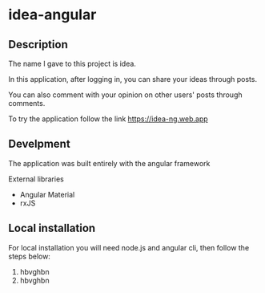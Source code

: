 # idea-angular

<h2> Description </h2>

<p>The name I gave to this project is idea.
  
In this application, after logging in, you can share your ideas through posts.
  
You can also comment with your opinion on other users' posts through comments. </p>

<p> To try the application follow the link <a target="_blank" href="https://idea-ng.web.app"> https://idea-ng.web.app</a> </p>

<h2> Develpment </h2>

<p> The application was built entirely with the angular framework</p>
<p> External libraries</p>
<ul>
  <li> Angular Material</li>
    <li> rxJS</li>

  
  </ul>





<h2> Local installation </h2>
<p> For local installation you will need node.js and angular cli, then follow the steps below:

</p>

<ol>
  <li> hbvghbn</li>
  <li> hbvghbn</li>
  
  </ol>

